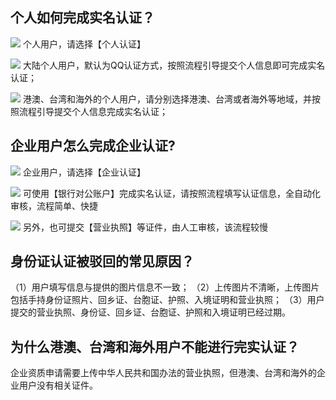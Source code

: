 ## 个人如何完成实名认证？
![](//mccdn.qcloud.com/static/img/69f34f9ec8a7ff0c475f0885269963be/image.png)
个人用户，请选择【个人认证】

![](//mccdn.qcloud.com/static/img/f1a4dfb69d71e50a955d0dee30ba513b/image.png)
大陆个人用户，默认为QQ认证方式，按照流程引导提交个人信息即可完成实名认证；

![](//mccdn.qcloud.com/static/img/a3f09030994661cef333221c71945fbc/image.png)
港澳、台湾和海外的个人用户，请分别选择港澳、台湾或者海外等地域，并按照流程引导提交个人信息完成实名认证；

## 企业用户怎么完成企业认证?
![](//mccdn.qcloud.com/static/img/69f34f9ec8a7ff0c475f0885269963be/image.png)
企业用户，请选择【企业认证】

![](//mccdn.qcloud.com/static/img/77ed045e2ab8ea23fc42b35f7f6d9394/image.png)
可使用【银行对公账户】完成实名认证，请按照流程填写认证信息，全自动化审核，流程简单、快捷

![](//mccdn.qcloud.com/static/img/c25e58a20a214297917d7249674baa97/image.png)
另外，也可提交【营业执照】等证件，由人工审核，该流程较慢

## 身份证认证被驳回的常见原因？
（1）用户填写信息与提供的图片信息不一致；
（2）上传图片不清晰，上传图片包括手持身份证照片、回乡证、台胞证、护照、入境证明和营业执照；
（3）用户提交的营业执照、身份证、回乡证、台胞证、护照和入境证明已经过期。
 
## 为什么港澳、台湾和海外用户不能进行完实认证？
企业资质申请需要上传中华人民共和国办法的营业执照，但港澳、台湾和海外的企业用户没有相关证件。

